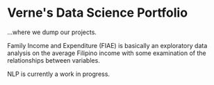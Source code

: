 # Verne's Data Science Portfolio
...where we dump our projects.

Family Income and Expenditure (FIAE) is basically an exploratory data analysis on the average Filipino income with some examination of the relationships between variables.

NLP is currently a work in progress.
